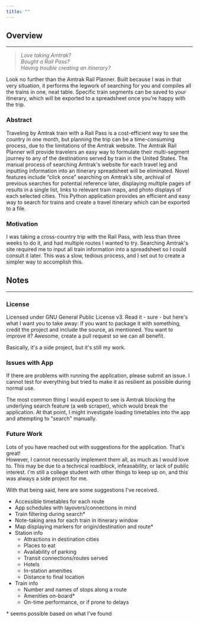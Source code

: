 ```yaml
---
title: ""
---
```


## Overview
---
> *Love taking Amtrak?*<br>
> *Bought a Rail Pass?*<br>
> *Having trouble creating an itinerary?*

Look no further than the Amtrak Rail Planner. Built because I was in that very situation, it performs the legwork of searching for you and compiles all the trains in one, neat table. Specific train segments can be saved to your itinerary, which will be exported to a spreadsheet once you're happy with the trip.

### Abstract

Traveling by Amtrak train with a Rail Pass is a cost-efficient way to see the country in one month, but planning the trip can be a time-consuming process, due to the limitations of the Amtrak website. The Amtrak Rail Planner will provide travelers an easy way to formulate their multi-segment journey to any of the destinations served by train in the United States. The manual process of searching Amtrak's website for each travel leg and inputting information into an itinerary spreadsheet will be eliminated. Novel features include “click once” searching on Amtrak’s site, archival of previous searches for potential reference later, displaying multiple pages of results in a single list, links to relevant train maps, and photo displays of each selected cities. This Python application provides an efficient and easy way to search for trains and create a travel itinerary which can be exported to a file.

### Motivation

I was taking a cross-country trip with the Rail Pass, with less than three weeks to do it, and had multiple routes I wanted to try. Searching Amtrak's site required me to input all train information into a spreadsheet so I could consult it later. This was a slow, tedious process, and I set out to create a simpler way to accomplish this.

## Notes
---

### License
Licensed under GNU General Public License v3. Read it - sure - but here's what I want you to take away: If you want to package it with something, credit the project and include the source, as mentioned. You want to improve it? Awesome, create a pull request so we can all benefit.

Basically, it's a side project, but it's still my work.

### Issues with App
If there are problems with running the application, please submit an issue. I cannot test for everything but tried to make it as resilient as possible during normal use.

The most common thing I would expect to see is Amtrak blocking the underlying search feature (a web scraper), which would break the application. At that point, I might investigate loading timetables into the app and attempting to "search" manually.

### Future Work
Lots of you have reached out with suggestions for the application. That's great!  
However, I cannot necessarily implement them all, as much as I would love to. This may be due to a technical roadblock, infeasability, or lack of public interest. I'm still a college student with other things to keep up on, and this was always a side project for me.

With that being said, here are some suggestions I've received.
- Accessible timetables for each route
- App schedules with layovers/connections in mind
- Train filtering during search*
- Note-taking area for each train in itinerary window
- Map displaying markers for origin/destination and route*
- Station info
  - Attractions in destination cities
  - Places to eat
  - Availability of parking
  - Transit connections/routes served
  - Hotels
  - In-station amenities
  - Distance to final location
- Train info
  - Number and names of stops along a route
  - Amenities on-board*
  - On-time performance, or if prone to delays
  
\* seems possible based on what I've found